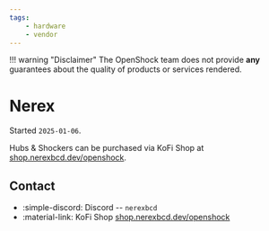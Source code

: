 ```yaml
---
tags: 
    - hardware
    - vendor
---
```


!!! warning "Disclaimer"
    The OpenShock team does not provide **any** guarantees about the quality of products or services rendered.

# Nerex

Started `2025-01-06`.

Hubs & Shockers can be purchased via KoFi Shop at [shop.nerexbcd.dev/openshock](https://shop.nerexbcd.dev/openshock).

## Contact

- :simple-discord: Discord -- `nerexbcd`
- :material-link: KoFi Shop [shop.nerexbcd.dev/openshock](https://shop.nerexbcd.dev/openshock)


